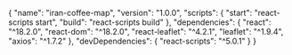 {
  "name": "iran-coffee-map",
  "version": "1.0.0",
  "scripts": {
    "start": "react-scripts start",
    "build": "react-scripts build"
  },
  "dependencies": {
    "react": "^18.2.0",
    "react-dom": "^18.2.0",
    "react-leaflet": "^4.2.1",
    "leaflet": "^1.9.4",
    "axios": "^1.7.2"
  },
  "devDependencies": {
    "react-scripts": "^5.0.1"
  }
}
